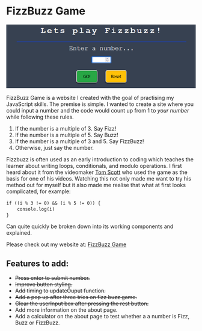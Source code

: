 # FizzBuzz Game

![Image of FizzBuzz Game main page](assets/images/readme%20images/Screenshot%202024-10-16%20144521.png)

FizzBuzz Game is a website I created with the goal of practising my JavaScript skills. The premise is simple. I wanted to create a site where you could input a number and the code would count up from 1 to *your number* while following these rules.

1. If the number is a multiple of 3. Say Fizz!
2. If the number is a multiple of 5. Say Buzz!
3. If the number is a multiple of 3 and 5. Say FizzBuzz!
4. Otherwise, just say the number.

Fizzbuzz is often used as an early introduction to coding which teaches the learner about writing loops, conditionals, and modulo operations. I first heard about it from the videomaker [Tom Scott](https://www.youtube.com/watch?v=QPZ0pIK_wsc) who used the game as the basis for one of his videos. Watching this not only made me want to try his method out for myself but it also made me realise that what at first looks complicated, for example: 

```
if ((i % 3 != 0) && (i % 5 != 0)) {
    console.log(i)
}
```

Can quite quickly be broken down into its working components and explained. 

Please check out my website at: [FizzBuzz Game](https://code-dearman.github.io/FizzBuzz-Game/)

## Features to add:
- ~~Press enter to submit number.~~
- ~~Improve button styling.~~
- ~~Add timing to updateOuput function.~~
- ~~Add a pop up after three tries on fizz buzz game.~~
- ~~Clear the userInput box after pressing the rest button.~~
- Add more information on the about page.
- Add a calculator on the about page to test whether a a number is Fizz, Buzz or FizzBuzz.
